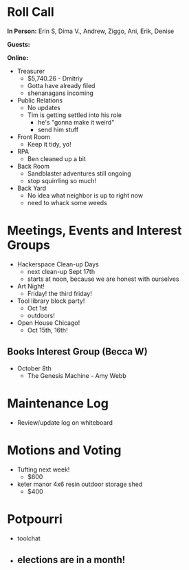 # Roll Call

**In Person:**  Erin S, Dima V., Andrew, Ziggo, Ani, Erik, Denise

**Guests:** 

**Online:** 

- Treasurer
  - $5,740.26 - Dmitriy
  - Gotta have already filed
  - shenanagans incoming
- Public Relations
  - No updates
  - Tim is getting settled into his role
    - he's "gonna make it weird"
    - send him stuff
- Front Room
  - Keep it tidy, yo!
- RPA
  - Ben cleaned up a bit
- Back Room
  - Sandblaster adventures still ongoing
  - stop squirrling so much!
- Back Yard
  - No idea what neighbor is up to right now
  - need to whack some weeds
# Meetings, Events and Interest Groups
- Hackerspace Clean-up Days 
  - next clean-up Sept 17th
  - starts at noon, because we are honest with ourselves
- Art Night!
  - Friday! the third friday!
- Tool library block party!
  - Oct 1st
  - outdoors!
- Open House Chicago!
  - Oct 15th, 16th!
## Books Interest Group (Becca W)
- October 8th
  - The Genesis Machine - Amy Webb
# Maintenance Log
- Review/update log on whiteboard
# Motions and Voting
- Tufting next week!
  - $600
- keter manor 4x6 resin outdoor storage shed
  - $400
# Potpourri
- toolchat
- elections are in a month!
  - 
